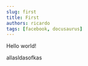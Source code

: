 ```yaml
---
slug: first
title: First
authors: ricardo
tags: [facebook, docusaurus]
---
```


Hello world!

<!-- truncate -->

allasldasofkas